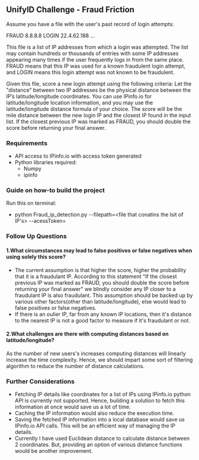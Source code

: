 ## UnifyID Challenge - Fraud Friction

Assume you have a file with the user's past record of login attempts: 

   FRAUD 8.8.8.8 
   LOGIN 22.4.62.188 
   ... 

This file is a list of IP addresses from which a login was attempted.  The list may contain hundreds or thousands of entries with some IP addresses appearing many times if the user frequently logs in from the same place.  FRAUD means that this IP was used for a known fraudulent login attempt, and LOGIN means this login attempt was not known to be fraudulent.   

Given this file, score a new login attempt using the following criteria: 
Let the "distance" between two IP addresses be the physical distance between the IP’s latitude/longitude coordinates. You can use IPinfo.io for latitude/longitude location information, and you may use the latitude/longitude distance formula of your choice. 
The score will be the mile distance between the new login IP and the closest IP found in the input list. 
If the closest previous IP was marked as FRAUD, you should double the score before returning your final answer. 

### Requirements
* API access to IPinfo.io with access token generated 
* Python libraries required:
  * Numpy
  * ipinfo

### Guide on how-to build the project
Run this on terminal:
* python Fraud_ip_detection.py --filepath=<file that conatins the lsit of IP's> --acessToken=<access token to access IPinfo.io>

### Follow Up Questions
#### 1.What circumstances may lead to false positives or false negatives when using solely this score?
* The current assumption is that higher the score, higher the probability that it is a fraudulant IP. According to this statement "If the closest previous IP was marked as FRAUD, you should double the score before returning your final answer" we blindly consider any IP closer to a fraudulant IP is also fraudulant. This assumption should be backed up by various other factors(other than latitude/longitude), else would lead to false positives or false negatives.
* If there is an oulier IP, far from any known IP locations, then it's distance to the nearest IP is not a good factor to measure if it's fraudulant or not.

#### 2.What challenges are there with computing distances based on latitude/longitude? 
As the number of new users's increases computing distances will linearly increase the time complexity. Hence, we should impart some sort of filtering algorithm to reduce the number of distance calculations.

### Further Considerations
* Fetching IP details like coordinates for a list of IPs using IPinfo.io python API is currently not supported. Hence, building a solution to fetch this information at once would save us a lot of time.
* Caching the IP information would also reduce the execution time. 
* Saving the fetched IP information into a local database would save us IPinfo.io API calls. This will be an efficient way of managing the IP details.
* Currently I have used Euclidean distance to calculate distance between 2 coordinates. But, providing an option of various distance functions would be another improvement.
